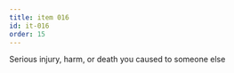 ```yaml
---
title: item 016
id: it-016
order: 15
---
```

Serious injury, harm, or death you caused to someone else